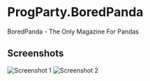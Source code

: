 # ProgParty.BoredPanda
BoredPanda - The Only Magazine For Pandas

## Screenshots

![Screenshot 1](http://store-images.s-microsoft.com/image/apps.59084.13510798887002735.5590c013-abec-4bb7-aa6f-1c86ba98b8b3.9533d9d0-cdd1-49da-8664-fe3be11db30b?w=712&h=400 "Screenshot 1")
![Screenshot 2](http://store-images.s-microsoft.com/image/apps.2357.13510798887002735.90d00230-50f4-42b1-9c79-916ec0190b1e.ea2b4dc5-7943-44b1-8f4e-274b09a2c2ae?w=712&h=400 "Screenshot 2")